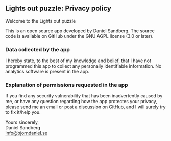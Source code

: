## Lights out puzzle: Privacy policy

Welcome to the Lights out puzzle 

This is an open source app developed by Daniel Sandberg. The source code is available on GitHub under the GNU AGPL license (3.0 or later).

### Data collected by the app

I hereby state, to the best of my knowledge and belief, that I have not programmed this app to collect any personally identifiable information. No analytics software is present in the app.

### Explanation of permissions requested in the app

If you find any security vulnerability that has been inadvertently caused by me, or have any question regarding how the app protectes your privacy, please send me an email or post a discussion on GitHub, and I will surely try to fix it/help you.

Yours sincerely,  
Daniel Sandberg    
info@bjorndaniel.se
